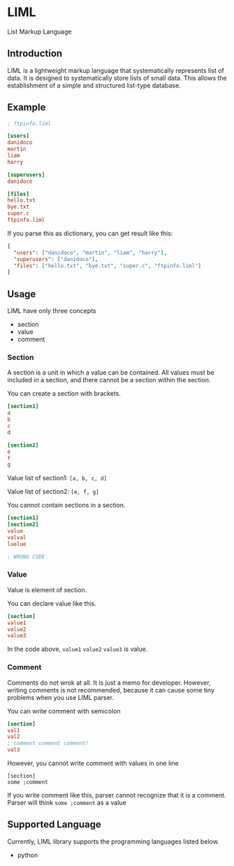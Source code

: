 # LIML
List Markup Language

## Introduction
LIML is a lightweight markup language that systematically represents list of data. 
It is designed to systematically store lists of small data. This allows the establishment of a simple and structured list-type database.

## Example
```ini
; ftpinfo.liml 

[users]
danidoco
martin
liam
harry

[superusers]
danidoco

[files]
hello.txt
bye.txt
super.c
ftpinfo.liml
```

If you parse this as dictionary, you can get result like this:
```json
{
  "users": ["danidoco", "martin", "liam", "harry"],
  "superusers": ["danidoco"],
  "files": ["hello.txt", "bye.txt", "super.c", "ftpinfo.liml"]
}
```
## Usage
LIML have only three concepts
* section
* value
* comment

### Section
A section is a unit in which a value can be contained.
All values must be included in a section, and there cannot be a section within the section.


You can create a section with brackets.
```ini
[section1]
a
b
c
d

[section2]
e
f
g
```

Value list of section1: `[a, b, c, d]`

Value list of section2: `[e, f, g]`

You cannot contain sections in a section.
```ini
[section1]
[section2]
value
valval
luelue

; WRONG CODE
```



### Value
Value is element of section.

You can declare value like this.
```ini
[section]
value1
value2
value3
```

In the code above, `value1` `value2` `value3` is value.

### Comment
Comments do not wrok at all. It is just a memo for developer.
However, writing comments is not recommended, because it can cause some tiny problems when you use LIML parser.


You can write comment with semicolon
```ini
[section]
val1
val2
; comment comment comment!
val3
```

However, you cannot write comment with values in one line
```plain
[section]
some ;comment
```

If you write comment like this, parser cannot recognize that it is a comment.
Parser will think ```some ;comment``` as a value

## Supported Language

Currently, LIML library supports the programming languages listed below.

* python
